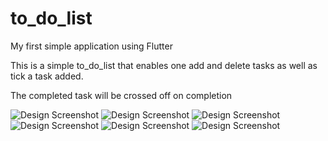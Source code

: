 # to_do_list

My first simple application using Flutter

This is a simple to_do_list that enables one add and delete tasks as well as tick a  task added.

The completed task will be crossed off on completion

![Design Screenshot](./assets/First.png)
![Design Screenshot](./assets/addtask.png)
![Design Screenshot](./assets/taskadded.png)
![Design Screenshot](./assets/deletetask.png)
![Design Screenshot](./assets/taskdeleted.png)
![Design Screenshot](./assets/completedtask.png)
